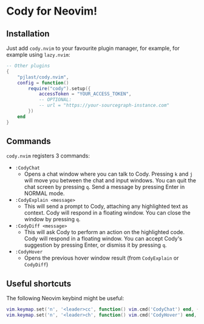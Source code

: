 # Cody for Neovim!

## Installation

Just add `cody.nvim` to your favourite plugin manager, for example, for example using `lazy.nvim`:

```lua
-- Other plugins
{
    "pjlast/cody.nvim",
    config = function()
        require("cody").setup({
            accessToken = "YOUR_ACCESS_TOKEN",
            -- OPTIONAL:
            -- url = "https://your-sourcegraph-instance.com"
        })
    end
}
```

## Commands

`cody.nvim` registers 3 commands:

- `:CodyChat`
  - Opens a chat window where you can talk to Cody. Pressing `k` and `j` will move you between the chat and input windows. You can quit the chat screen  by pressing `q`. Send a message by pressing Enter in NORMAL mode.
- `:CodyExplain <message>`
  - This will send a prompt to Cody, attaching any highlighted text as context. Cody will respond in a floating window. You can close the window by pressing `q`.
- `:CodyDiff <message>`
  - This will ask Cody to perform an action on the highlighted code. Cody will respond in a floating window. You can accept Cody's suggestion by pressing Enter, or dismiss it by pressing `q`.
- `:CodyHover`
  - Opens the previous hover window result (from `CodyExplain` or `CodyDiff`)

## Useful shortcuts

The following Neovim keybind might be useful:

```lua
vim.keymap.set('n', '<leader>cc', function() vim.cmd('CodyChat') end, { noremap = true, silent = true })
vim.keymap.set('n', '<leader>ch', function() vim.cmd('CodyHover') end, { noremap = true, silent = true })
```
